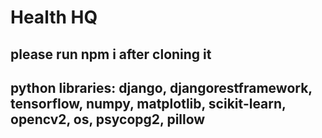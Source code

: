 <h1>Health HQ</h1>

<h2> please run npm i after cloning it</h2>
<h2> python libraries: django, djangorestframework, tensorflow, numpy, matplotlib, scikit-learn, opencv2, os, psycopg2, pillow </h2>
